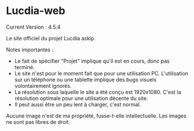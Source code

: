 # Lucdia-web

Current Version : 4.5.4

Le site officiel du projet Lucdia askip.

Notes importantes : 
* Le fait de spécifier "Projet" implique qu'il est en cours, donc pas terminé.
* Le site n'est pour le moment fait que pour une utilisation PC. L'utilisation sur un téléphone ou une tablette implique des bugs visuels volontairement ignorés.
* La résolution sous laquelle le site a été conçu est 1920x1080. C'est la résolution optimale pour une utilisation décente du site.
* Il peut aussi être un peu lent à charger, c'est normal.

Aucune image n'est de ma propriété, fusse-t-elle intellectuelle.
Les images ne sont pas libres de droit.
